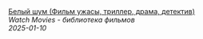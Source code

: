 <!--2025-01-10 15:28:02-->
<div class="yb">
  <a class="nodecor" href="/index.html?filmy/belyj_shum_film_ujasy_triller_drama_detektiv">
    <img class="preview" data-videoid="lx1VRnb8dM0" src="https://i1.ytimg.com/vi/lx1VRnb8dM0/hqdefault.jpg" align="middle" alt="">
  </a>
  <div class="inlbl text">
    <a class="nodecor" href="/index.html?filmy/belyj_shum_film_ujasy_triller_drama_detektiv">Белый шум (Фильм ужасы, триллер, драма, детектив)</a><br>
    <i class="smaller2">Watch Movies - библиотека фильмов</i><br>
    <i class="smaller3">2025-01-10</i>
  </div>
</div>
